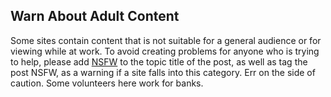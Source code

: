 ## Warn About Adult Content

Some sites contain content that is not suitable for a general audience or for viewing while at work. To avoid creating problems for anyone who is trying to help, please add [NSFW](https://en.wikipedia.org/wiki/Not_safe_for_work) to the topic title of the post, as well as tag the post NSFW, as a warning if a site falls into this category. Err on the side of caution. Some volunteers here work for banks.
